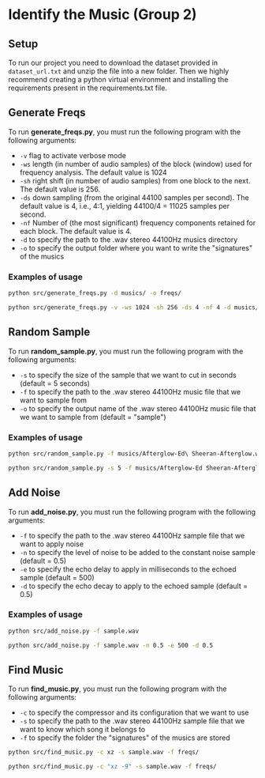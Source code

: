 # Identify the Music (Group 2)
## Setup

To run our project you need to download the dataset provided in `dataset_url.txt` and unzip the file into a new folder.
Then we highly recommend creating a python virtual environment and installing the requirements present in the requirements.txt file.

## Generate Freqs


To run __generate_freqs.py__, you must run the following program with the following arguments:

- `-v` flag to activate verbose mode
- `-ws` length (in number of audio samples) of the block (window) used for frequency analysis. The default value is 1024
- `-sh` right shift (in number of audio samples) from one block to the next. The default value is 256.
- `-ds` down sampling (from the original 44100 samples per second). The default value is 4, i.e., 4:1, yielding 44100/4 = 11025 samples per second.
- `-nf` Number of (the most significant) frequency components retained for each block. The default value is 4.
- `-d` to specify the path to the .wav stereo 44100Hz musics directory 
- `-o` to specify the output folder where you want to write the "signatures" of the musics

### Examples of usage

```bash
python src/generate_freqs.py -d musics/ -o freqs/
```

```bash
python src/generate_freqs.py -v -ws 1024 -sh 256 -ds 4 -nf 4 -d musics/ -o freqs/
```

## Random Sample


To run __random_sample.py__, you must run the following program with the following arguments:

- `-s` to specify the size of the sample that we want to cut in seconds (default = 5 seconds)
- `-f` to specify the path to the .wav stereo 44100Hz music file that we want to sample from
- `-o` to specify the output name of the .wav stereo 44100Hz music file that we want to sample from (default = "sample")

### Examples of usage

```bash
python src/random_sample.py -f musics/Afterglow-Ed\ Sheeran-Afterglow.wav
```

```bash
python src/random_sample.py -s 5 -f musics/Afterglow-Ed Sheeran-Afterglow -o sample
```

## Add Noise

To run __add_noise.py__, you must run the following program with the following arguments:

- `-f` to specify the path to the .wav stereo 44100Hz sample file that we want to apply noise
- `-n` to specify the level of noise to be added to the constant noise sample (default = 0.5)
- `-e` to specify the echo delay to apply in milliseconds to the echoed sample (default = 500)
- `-d` to specify the echo decay to apply to the echoed sample (default = 0.5)

### Examples of usage

```bash
python src/add_noise.py -f sample.wav
```

```bash
python src/add_noise.py -f sample.wav -n 0.5 -e 500 -d 0.5 
```

## Find Music

To run __find_music.py__, you must run the following program with the following arguments:

- `-c` to specify the compressor and its configuration that we want to use
- `-s` to specify the path to the .wav stereo 44100Hz sample file that we want to know which song it belongs to
- `-f` to specify the folder the "signatures" of the musics are stored

```bash
python src/find_music.py -c xz -s sample.wav -f freqs/
```

```bash
python src/find_music.py -c "xz -9" -s sample.wav -f freqs/
```